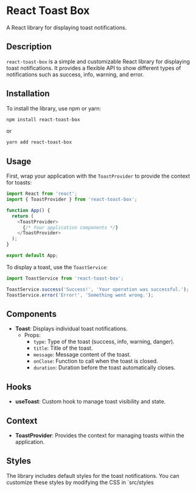# React Toast Box

A React library for displaying toast notifications.

## Description

`react-toast-box` is a simple and customizable React library for displaying toast notifications. It provides a flexible API to show different types of notifications such as success, info, warning, and error.

## Installation

To install the library, use npm or yarn:
```bash
npm install react-toast-box
```

or

```bash
yarn add react-toast-box
```

## Usage

First, wrap your application with the `ToastProvider` to provide the context for toasts:

```javascript
import React from 'react';
import { ToastProvider } from 'react-toast-box';

function App() {
  return (
    <ToastProvider>
      {/* Your application components */}
    </ToastProvider>
  );
}

export default App;
```

To display a toast, use the `ToastService`:

```javascript
import ToastService from 'react-toast-box';

ToastService.success('Success!', 'Your operation was successful.');
ToastService.error('Error!', 'Something went wrong.');
```

## Components

- **Toast**: Displays individual toast notifications.
  - Props:
    - `type`: Type of the toast (success, info, warning, danger).
    - `title`: Title of the toast.
    - `message`: Message content of the toast.
    - `onClose`: Function to call when the toast is closed.
    - `duration`: Duration before the toast automatically closes.

## Hooks

- **useToast**: Custom hook to manage toast visibility and state.

## Context

- **ToastProvider**: Provides the context for managing toasts within the application.

## Styles

The library includes default styles for the toast notifications. You can customize these styles by modifying the CSS in `src/styles
